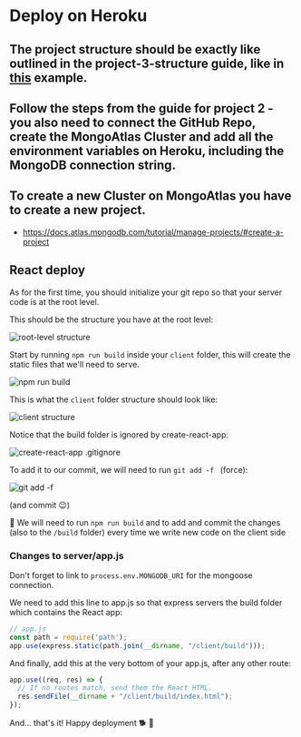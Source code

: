 # Deploy on Heroku

## The project structure should be exactly like outlined in the project-3-structure guide, like in [this](https://github.com/WDFT-Berlin-January-2021/w8d1/tree/master/projector) example.

## Follow the steps from the guide for project 2 - you also need to connect the GitHub Repo, create the MongoAtlas Cluster and add all the environment variables on Heroku, including the MongoDB connection string.

## To create a new Cluster on MongoAtlas you have to create a new project. 
- https://docs.atlas.mongodb.com/tutorial/manage-projects/#create-a-project

## React deploy

As for the first time, you should initialize your git repo so that your server code is at the root level.

This should be the structure you have at the root level: 

![root-level structure](https://i.imgur.com/Xihs4uP.png)

Start by running `npm run build` inside your `client` folder, this will create the static files that we'll need to serve.

![npm run build](https://i.imgur.com/VWsclun.png)

This is what the `client` folder structure should look like: 

![client structure](https://i.imgur.com/3J9U4gQ.png)

Notice that the build folder is ignored by create-react-app:

![create-react-app .gitignore](https://i.imgur.com/RA3UmIT.png)


To add it to our commit, we will need to run `git add -f ` (force):

![git add -f](https://i.imgur.com/34seZ0K.png)

(and commit 😉)

🚨 We will need to run `npm run build` and to add and commit the changes (also to the `/build` folder) every time we write new code on the client side 

### Changes to server/app.js

Don't forget to link to `process.env.MONGODB_URI` for the mongoose connection.

We need to add this line to app.js so that express servers the build folder which contains the React app: 

```js
// app.js
const path = require('path');
app.use(express.static(path.join(__dirname, "/client/build")));
```

And finally, add this at the very bottom of your app.js, after any other route:

```js
app.use((req, res) => {
  // If no routes match, send them the React HTML.
  res.sendFile(__dirname + "/client/build/index.html");
});
```

And... that's it! Happy deployment 🐕 🚀